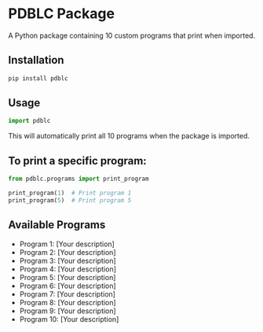 # PDBLC Package

A Python package containing 10 custom programs that print when imported.

## Installation

```bash
pip install pdblc
```

## Usage

```python
import pdblc
```

This will automatically print all 10 programs when the package is imported.

## To print a specific program:

```python
from pdblc.programs import print_program

print_program(1)  # Print program 1
print_program(5)  # Print program 5
```

## Available Programs

- Program 1: [Your description]
- Program 2: [Your description]
- Program 3: [Your description]
- Program 4: [Your description]
- Program 5: [Your description]
- Program 6: [Your description]
- Program 7: [Your description]
- Program 8: [Your description]
- Program 9: [Your description]
- Program 10: [Your description] 